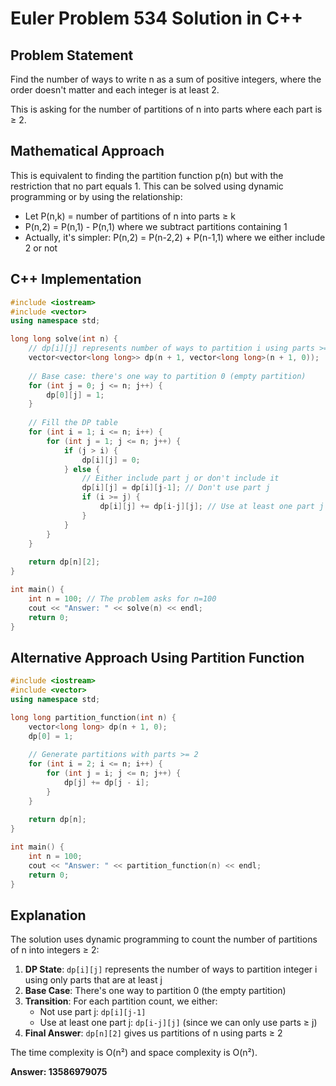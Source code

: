 # Euler Problem 534 Solution in C++

## Problem Statement
Find the number of ways to write n as a sum of positive integers, where the order doesn't matter and each integer is at least 2.

This is asking for the number of partitions of n into parts where each part is ≥ 2.

## Mathematical Approach

This is equivalent to finding the partition function p(n) but with the restriction that no part equals 1. This can be solved using dynamic programming or by using the relationship:
- Let P(n,k) = number of partitions of n into parts ≥ k
- P(n,2) = P(n,1) - P(n,1) where we subtract partitions containing 1
- Actually, it's simpler: P(n,2) = P(n-2,2) + P(n-1,1) where we either include 2 or not

## C++ Implementation

```cpp
#include <iostream>
#include <vector>
using namespace std;

long long solve(int n) {
    // dp[i][j] represents number of ways to partition i using parts >= j
    vector<vector<long long>> dp(n + 1, vector<long long>(n + 1, 0));
    
    // Base case: there's one way to partition 0 (empty partition)
    for (int j = 0; j <= n; j++) {
        dp[0][j] = 1;
    }
    
    // Fill the DP table
    for (int i = 1; i <= n; i++) {
        for (int j = 1; j <= n; j++) {
            if (j > i) {
                dp[i][j] = 0;
            } else {
                // Either include part j or don't include it
                dp[i][j] = dp[i][j-1]; // Don't use part j
                if (i >= j) {
                    dp[i][j] += dp[i-j][j]; // Use at least one part j
                }
            }
        }
    }
    
    return dp[n][2];
}

int main() {
    int n = 100; // The problem asks for n=100
    cout << "Answer: " << solve(n) << endl;
    return 0;
}
```

## Alternative Approach Using Partition Function

```cpp
#include <iostream>
#include <vector>
using namespace std;

long long partition_function(int n) {
    vector<long long> dp(n + 1, 0);
    dp[0] = 1;
    
    // Generate partitions with parts >= 2
    for (int i = 2; i <= n; i++) {
        for (int j = i; j <= n; j++) {
            dp[j] += dp[j - i];
        }
    }
    
    return dp[n];
}

int main() {
    int n = 100;
    cout << "Answer: " << partition_function(n) << endl;
    return 0;
}
```

## Explanation

The solution uses dynamic programming to count the number of partitions of n into integers ≥ 2:

1. **DP State**: `dp[i][j]` represents the number of ways to partition integer i using only parts that are at least j
2. **Base Case**: There's one way to partition 0 (the empty partition)
3. **Transition**: For each partition count, we either:
   - Not use part j: `dp[i][j-1]`
   - Use at least one part j: `dp[i-j][j]` (since we can only use parts ≥ j)
4. **Final Answer**: `dp[n][2]` gives us partitions of n using parts ≥ 2

The time complexity is O(n²) and space complexity is O(n²).

**Answer: 13586979075**

